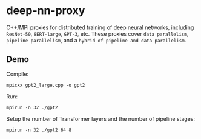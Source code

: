 # deep-nn-proxy
C++/MPI proxies for distributed training of deep neural networks, including `ResNet-50`, `BERT-large`, `GPT-3`, etc. These proxies cover `data parallelism`, `pipeline parallelism`, and a `hybrid of pipeline and data parallelism`.

## Demo
Compile:

`mpicxx gpt2_large.cpp -o gpt2`

Run:

`mpirun -n 32 ./gpt2`

Setup the number of Transformer layers and the number of pipeline stages:

`mpirun -n 32 ./gpt2 64 8`
